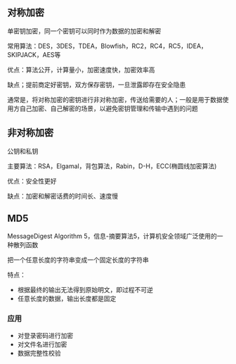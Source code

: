 ## 对称加密
单密钥加密，同一个密钥可以同时作为数据的加密和解密

常用算法：DES，3DES，TDEA，Blowfish，RC2，RC4，RC5，IDEA，SKIPJACK，AES等

优点：算法公开，计算量小，加密速度快，加密效率高

缺点；提前商定好密钥，双方保存密钥，一旦泄露即存在安全隐患

通常是，将对称加密的密钥进行非对称加密，传送给需要的人；一般是用于数据使用方自己加密、自己解密的场景，以避免密钥管理和传输中遇到的问题

## 非对称加密
公钥和私钥

主要算法：RSA，Elgamal，背包算法，Rabin，D-H，ECC(椭圆线加密算法)

优点：安全性更好

缺点：加密和解密话费的时间长、速度慢

## MD5
MessageDigest Algorithm 5，信息-摘要算法5，计算机安全领域广泛使用的一种散列函数

把一个任意长度的字符串变成一个固定长度的字符串

特点：
- 根据最终的输出无法得到原始明文，即过程不可逆
- 任意长度的数据，输出长度都是固定

### 应用

- 对登录密码进行加密
- 对文件名进行加密
- 数据完整性校验







